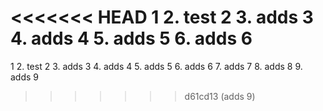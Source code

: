 <<<<<<< HEAD
1 2. test 2 3. adds 3 4. adds 4 5. adds 5 6. adds 6
=======
1 2. test 2 3. adds 3 4. adds 4 5. adds 5 6. adds 6 7. adds 7 8. adds 8 9. adds 9
>>>>>>> d61cd13 (adds 9)
